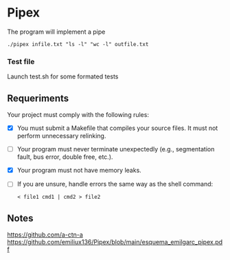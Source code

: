 # Pipex

The program will implement a pipe

```shell
./pipex infile.txt "ls -l" "wc -l" outfile.txt
```

### Test file

Launch test.sh for some formated tests

## Requeriments

Your project must comply with the following rules:
- [x] You must submit a Makefile that compiles your source files. It must not perform
unnecessary relinking.
- [ ] Your program must never terminate unexpectedly (e.g., segmentation fault, bus
error, double free, etc.).
- [X] Your program must not have memory leaks.
- [ ] If you are unsure, handle errors the same way as the shell command:

	```shell
	< file1 cmd1 | cmd2 > file2
	```

## Notes

https://github.com/a-ctn-a
https://github.com/emiliux136/Pipex/blob/main/esquema_emilgarc_pipex.pdf